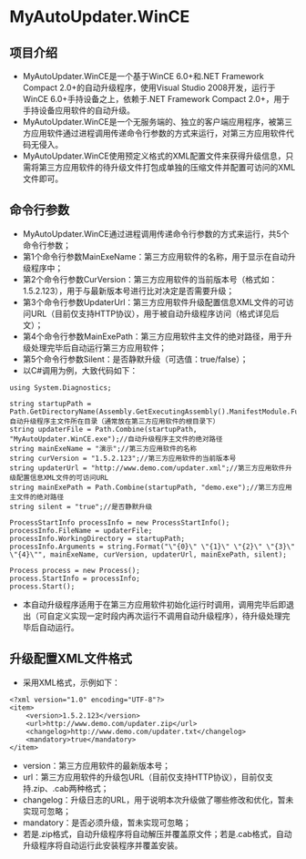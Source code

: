 # MyAutoUpdater.WinCE

## 项目介绍
* MyAutoUpdater.WinCE是一个基于WinCE 6.0+和.NET Framework Compact 2.0+的自动升级程序，使用Visual Studio 2008开发，运行于WinCE 6.0+手持设备之上，依赖于.NET Framework Compact 2.0+，用于手持设备应用软件的自动升级。
* MyAutoUpdater.WinCE是一个无服务端的、独立的客户端应用程序，被第三方应用软件通过进程调用传递命令行参数的方式来运行，对第三方应用软件代码无侵入。
* MyAutoUpdater.WinCE使用预定义格式的XML配置文件来获得升级信息，只需将第三方应用软件的待升级文件打包成单独的压缩文件并配置可访问的XML文件即可。

## 命令行参数
* MyAutoUpdater.WinCE通过进程调用传递命令行参数的方式来运行，共5个命令行参数；
* 第1个命令行参数MainExeName：第三方应用软件的名称，用于显示在自动升级程序中；
* 第2个命令行参数CurVersion：第三方应用软件的当前版本号（格式如：1.5.2.123），用于与最新版本号进行比对决定是否需要升级；
* 第3个命令行参数UpdaterUrl：第三方应用软件升级配置信息XML文件的可访问URL（目前仅支持HTTP协议），用于被自动升级程序访问（格式详见后文）；
* 第4个命令行参数MainExePath：第三方应用软件主文件的绝对路径，用于升级处理完毕后自动运行第三方应用软件；
* 第5个命令行参数Silent：是否静默升级（可选值：true/false）；
* 以C#调用为例，大致代码如下：

```
using System.Diagnostics;

string startupPath = Path.GetDirectoryName(Assembly.GetExecutingAssembly().ManifestModule.FullyQualifiedName);//自动升级程序主文件所在目录（通常放在第三方应用软件的根目录下）
string updaterFile = Path.Combine(startupPath, "MyAutoUpdater.WinCE.exe");//自动升级程序主文件的绝对路径
string mainExeName = "演示";//第三方应用软件的名称
string curVersion = "1.5.2.123";//第三方应用软件的当前版本号
string updaterUrl = "http://www.demo.com/updater.xml";//第三方应用软件升级配置信息XML文件的可访问URL
string mainExePath = Path.Combine(startupPath, "demo.exe");//第三方应用主文件的绝对路径
string silent = "true";//是否静默升级

ProcessStartInfo processInfo = new ProcessStartInfo();
processInfo.FileName = updaterFile;
processInfo.WorkingDirectory = startupPath;
processInfo.Arguments = string.Format("\"{0}\" \"{1}\" \"{2}\" \"{3}\" \"{4}\"", mainExeName, curVersion, updaterUrl, mainExePath, silent);

Process process = new Process();
process.StartInfo = processInfo;
process.Start();
```
* 本自动升级程序适用于在第三方应用软件初始化运行时调用，调用完毕后即退出（可自定义实现一定时段内再次运行不调用自动升级程序），待升级处理完毕后自动运行。

## 升级配置XML文件格式
* 采用XML格式，示例如下：

```
<?xml version="1.0" encoding="UTF-8"?>
<item>
    <version>1.5.2.123</version>
    <url>http://www.demo.com/updater.zip</url>
    <changelog>http://www.demo.com/updater.txt</changelog>
    <mandatory>true</mandatory>
</item>
```

* version：第三方应用软件的最新版本号；
* url：第三方应用软件的升级包URL（目前仅支持HTTP协议），目前仅支持.zip、.cab两种格式；
* changelog：升级日志的URL，用于说明本次升级做了哪些修改和优化，暂未实现可忽略；
* mandatory：是否必须升级，暂未实现可忽略；
* 若是.zip格式，自动升级程序将自动解压并覆盖原文件；若是.cab格式，自动升级程序将自动运行此安装程序并覆盖安装。

